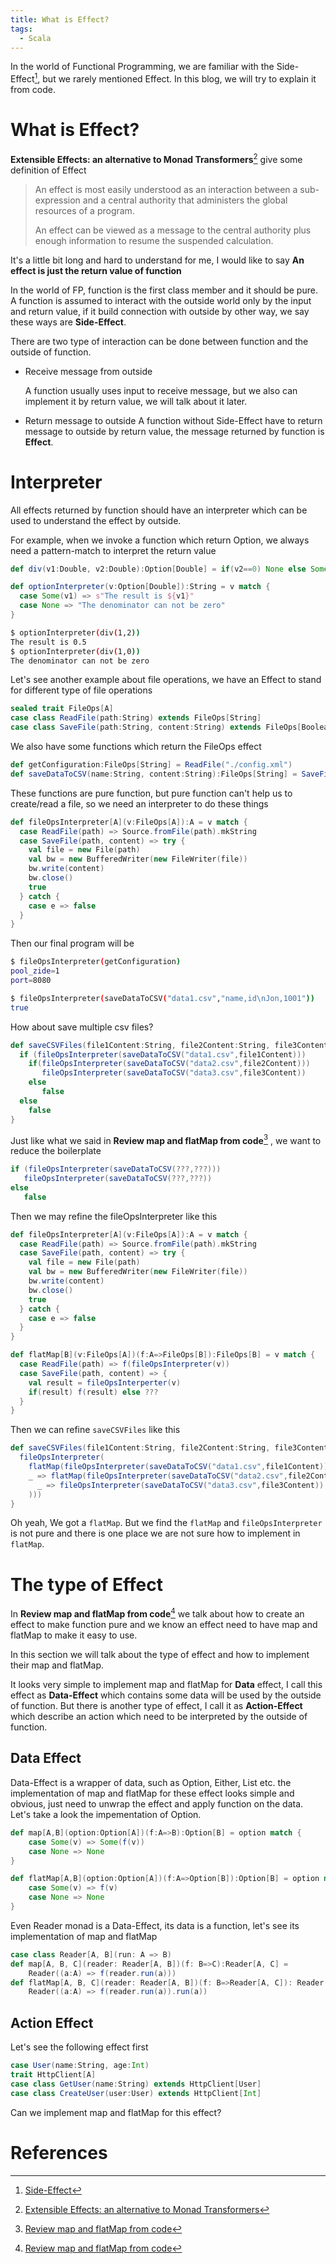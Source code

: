 ```yaml
---
title: What is Effect?
tags:
  - Scala
---
```


In the world of Functional Programming, we are familiar with the Side-Effect[^1], but we rarely mentioned Effect. In this blog, we will try to explain it from code.

# What is Effect?

**Extensible Effects: an alternative to Monad Transformers**[^2] give some definition of Effect

> An effect is most easily understood as an interaction between a sub-expression and a central authority that administers the global resources of a program.
>
> An effect can be viewed as a message to the central authority plus enough information to resume the suspended calculation.​ 

It's a little bit long and hard to understand for me, I would like to say **An effect is just the return value of function**

In the world of FP, function is the first class member and it should be pure. A function is assumed to interact with the outside world only by the input and return value, if it build connection with outside by other way, we say these ways are **Side-Effect**.

There are two type of interaction can be done between function and the outside of function.

* Receive message from outside

  A function usually uses input to receive message, but we also can implement it by return value, we will talk about it later.

* Return message to outside
  A function without Side-Effect have to return message to outside by return value, the message returned by function is **Effect**.

# Interpreter

All effects returned by function should have an interpreter which can be used to understand the effect by outside. 

For example, when we invoke a function which return Option, we always need a pattern-match to interpret the return value

```scala
def div(v1:Double, v2:Double):Option[Double] = if(v2==0) None else Some(v1/v2)

def optionInterpreter(v:Option[Double]):String = v match {
  case Some(v1) => s"The result is ${v1}"
  case None => "The denominator can not be zero"
}
```

```sh
$ optionInterpreter(div(1,2))
The result is 0.5
$ optionInterpreter(div(1,0))
The denominator can not be zero
```

Let's see another example about file operations, we have an Effect to stand for different type of file operations

```scala
sealed trait FileOps[A]
case class ReadFile(path:String) extends FileOps[String]
case class SaveFile(path:String, content:String) extends FileOps[Boolean]
```

We also have some functions which return the FileOps effect

```scala
def getConfiguration:FileOps[String] = ReadFile("./config.xml")
def saveDataToCSV(name:String, content:String):FileOps[String] = SaveFile(s"./tmp/${name}",content)
```

These functions are pure function, but pure function can't help us to create/read a file, so we need an interpreter to do these things

```scala
def fileOpsInterpreter[A](v:FileOps[A]):A = v match {
  case ReadFile(path) => Source.fromFile(path).mkString
  case SaveFile(path, content) => try {
    val file = new File(path)
    val bw = new BufferedWriter(new FileWriter(file))
    bw.write(content)
    bw.close()
    true
  } catch {
    case e => false
  }
}
```

Then our final program will be

```sh
$ fileOpsInterpreter(getConfiguration)
pool_zide=1
port=8080

$ fileOpsInterpreter(saveDataToCSV("data1.csv","name,id\nJon,1001"))
true
```

How about save multiple csv files?

```scala
def saveCSVFiles(file1Content:String, file2Content:String, file3Content:String):Boolean = {
  if (fileOpsInterpreter(saveDataToCSV("data1.csv",file1Content)))
    if(fileOpsInterpreter(saveDataToCSV("data2.csv",file2Content)))
       fileOpsInterpreter(saveDataToCSV("data3.csv",file3Content))
    else
       false
  else 
    false
}
```

Just like what we said in **Review map and flatMap from code**[^3] , we want to reduce the boilerplate

```scala
if (fileOpsInterpreter(saveDataToCSV(???,???)))
   fileOpsInterpreter(saveDataToCSV(???,???))
else
   false
```

Then we may refine the fileOpsInterpreter like this

```scala
def fileOpsInterpreter[A](v:FileOps[A]):A = v match {
  case ReadFile(path) => Source.fromFile(path).mkString
  case SaveFile(path, content) => try {
    val file = new File(path)
    val bw = new BufferedWriter(new FileWriter(file))
    bw.write(content)
    bw.close()
    true
  } catch {
    case e => false
  }
}

def flatMap[B](v:FileOps[A])(f:A=>FileOps[B]):FileOps[B] = v match {
  case ReadFile(path) => f(fileOpsInterpreter(v))
  case SaveFile(path, content) => {
    val result = fileOpsInterperter(v)
    if(result) f(result) else ???
  }
}
```

Then we can refine `saveCSVFiles` like this

```scala
def saveCSVFiles(file1Content:String, file2Content:String, file3Content:String):Boolean = {
  fileOpsInterpreter(
    flatMap(fileOpsInterpreter(saveDataToCSV("data1.csv",file1Content)))(
    _ => flatMap(fileOpsInterpreter(saveDataToCSV("data2.csv",file2Content)))(
      _ => fileOpsInterpreter(saveDataToCSV("data3.csv",file3Content))
    )))
}
```

Oh yeah, We got a `flatMap`. But we find the `flatMap` and `fileOpsInterpreter` is not pure and there is one place we are not sure how to implement in `flatMap`.

# The type of Effect

In **Review map and flatMap from code**[^3] we talk about how to create an effect to make function pure and we know an effect need to have map and flatMap to make it easy to use. 

In this section we will talk about the type of effect and how to implement their map and flatMap.

It looks very simple to implement map and flatMap for **Data** effect, I call this effect as **Data-Effect** which contains some data will be used by the outside of function. But there is another type of effect, I call it as **Action-Effect** which describe an action which need to be interpreted by the outside of function.

## Data Effect

Data-Effect is a wrapper of data, such as Option, Either, List etc. the implementation of map and flatMap for these effect looks simple and obvious, just need to unwrap the effect and apply function on the data. Let's take a look the impementation of Option.

```scala
def map[A,B](option:Option[A])(f:A=>B):Option[B] = option match {
    case Some(v) => Some(f(v))
    case None => None
}

def flatMap[A,B](option:Option[A])(f:A=>Option[B]):Option[B] = option match {
    case Some(v) => f(v)
    case None => None
}
```

Even Reader monad is a Data-Effect, its data is a function, let's see its implementation of map and flatMap

```scala
case class Reader[A, B](run: A => B)
def map[A, B, C](reader: Reader[A, B])(f: B=>C):Reader[A, C] = 
	Reader((a:A) => f(reader.run(a)))
def flatMap[A, B, C](reader: Reader[A, B])(f: B=>Reader[A, C]): Reader[A, C] =
    Reader((a:A) => f(reader.run(a)).run(a))
```

## Action Effect

Let's see the following effect first

```scala
case User(name:String, age:Int)
trait HttpClient[A]
case class GetUser(name:String) extends HttpClient[User]
case class CreateUser(user:User) extends HttpClient[Int]
```

Can we implement map and flatMap for this effect?



# References

[^1]: [Side-Effect](https://en.wikipedia.org/wiki/Side_effect_(computer_science))
[^2]: [Extensible Effects: an alternative to Monad Transformers](http://okmij.org/ftp/Haskell/extensible/index.html)
[^3]: [Review map and flatMap from code](https://blog.shangjiaming.com/review-map-flatmap-from-code/#)


